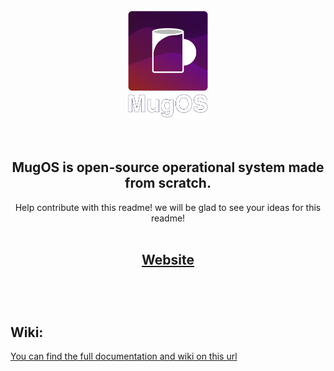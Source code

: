 <div align="center">
    <img src='./assets/MugOS-Logo.png' width='130'></img><br>
    <img src='./assets/wordMark.png' width='130'></img>
</div>
<br>
<br>
<div align="center">
    <h2>MugOS is open-source operational system made from scratch.</h2>
    <span>Help contribute with this readme! we will be glad to see your ideas for this readme!</span>
    <br>
    <br>
    <a href='https://mugos.twitchapis.org/' target="_blank"><h2>Website</h2></a>
</div>
<br>
<br>
<h1></h1>
<h2>Wiki:</h2>
<a href='https://mugos.twitchapis.org/wiki' target="_blank">You can find the full documentation and wiki on this url</a>